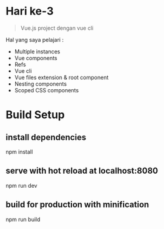 # Hari ke-3

> Vue.js project dengan vue cli

Hal yang saya pelajari :
* Multiple instances
* Vue components
* Refs
* Vue cli
* Vue files extension & root component
* Nesting components
* Scoped CSS components

# Build Setup

## install dependencies
npm install

## serve with hot reload at localhost:8080
npm run dev

## build for production with minification
npm run build